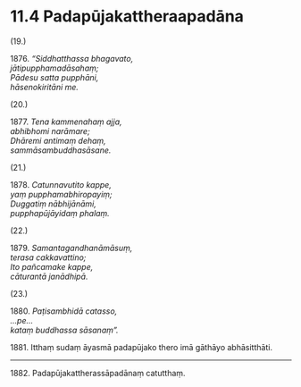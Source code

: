 

# 11.4 Padapūjakattheraapadāna



(19.)

1876\. _“Siddhatthassa bhagavato,_  
_jātipupphamadāsahaṃ;_  
_Pādesu satta pupphāni,_  
_hāsenokiritāni me._  


(20.)

1877\. _Tena kammenahaṃ ajja,_  
_abhibhomi narāmare;_  
_Dhāremi antimaṃ dehaṃ,_  
_sammāsambuddhasāsane._  


(21.)

1878\. _Catunnavutito kappe,_  
_yaṃ pupphamabhiropayiṃ;_  
_Duggatiṃ nābhijānāmi,_  
_pupphapūjāyidaṃ phalaṃ._  


(22.)

1879\. _Samantagandhanāmāsuṃ,_  
_terasa cakkavattino;_  
_Ito pañcamake kappe,_  
_cāturantā janādhipā._  


(23.)

1880\. _Paṭisambhidā catasso,_  
_…pe…_  
_kataṃ buddhassa sāsanaṃ”._  


1881\. Itthaṃ sudaṃ āyasmā padapūjako thero imā gāthāyo abhāsitthāti.

---

1882\. Padapūjakattherassāpadānaṃ catutthaṃ.





